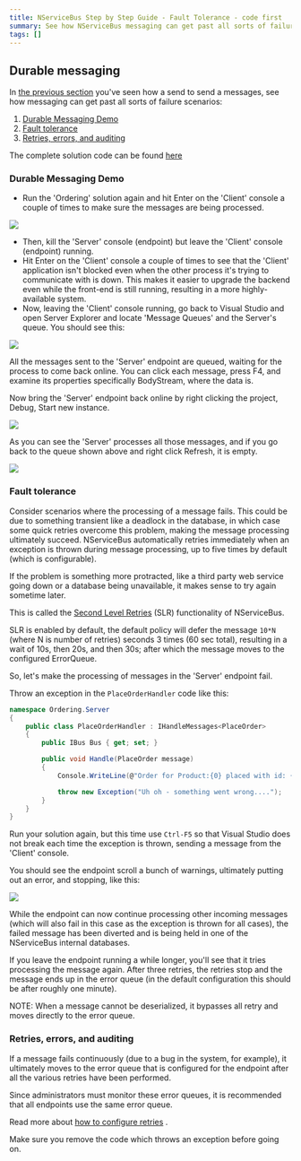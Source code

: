 ```yaml
---
title: NServiceBus Step by Step Guide - Fault Tolerance - code first
summary: See how NServiceBus messaging can get past all sorts of failure scenarios.
tags: []
---
```


## Durable messaging

In [the previous section](NServiceBus-Step-by-Step-Guide.md) you've seen how a send to send a messages, see how messaging can get past all sorts of failure scenarios:

1.  [Durable Messaging Demo](#Durable-Messaging-Demo)
2.  [Fault tolerance](#Fault-tolerance)
3.  [Retries, errors, and auditing](#Retries-errors-and-auditing)

The complete solution code can be found [here](https://github.com/Particular/NServiceBus.Msmq.Samples/tree/master/Documentation/002_OrderingFaultTolerance)

### Durable Messaging Demo

*  Run the 'Ordering' solution again and hit Enter on the 'Client' console a couple of times to make sure the messages are being processed. 
   
![](run_2.png)

* Then, kill the 'Server' console (endpoint) but leave the 'Client' console (endpoint) running.
* Hit Enter on the 'Client' console a couple of times to see that the 'Client' application isn't blocked even when the other process it's trying to communicate with is down. This makes it easier to upgrade the backend even while the front-end is still running, resulting in a more highly-available system.
*  Now, leaving the 'Client' console running, go back to Visual Studio and open Server Explorer and locate 'Message Queues' and the Server's queue. You should see this: 
  
![](001_fault.png)

All the messages sent to the 'Server' endpoint are queued, waiting for the process to come back online. You can click each message, press F4, and examine its properties specifically BodyStream, where the data is.

Now bring the 'Server' endpoint back online by right clicking the project, Debug, Start new instance.

![](002_fault.png)

As you can see the 'Server' processes all those messages, and if you go back to the queue shown above and right click Refresh, it is empty.

![](003_fault.png)

### Fault tolerance

Consider scenarios where the processing of a message fails. This could be due to something transient like a deadlock in the database, in which case some quick retries overcome this problem, making the message processing ultimately succeed. NServiceBus automatically retries immediately when an exception is thrown during message processing, up to five times by default (which is configurable).

If the problem is something more protracted, like a third party web service going down or a database being unavailable, it makes sense to try again sometime later.

This is called the [Second Level Retries](second-level-retries.md) (SLR) functionality of NServiceBus.

SLR is enabled by default, the default policy will defer the message
`10*N` (where N is number of retries) seconds 3 times (60 sec total), resulting in a wait of 10s, then 20s, and then 30s; after which the message moves to the configured ErrorQueue.


So, let's make the processing of messages in the 'Server' endpoint fail.

Throw an exception in the `PlaceOrderHandler` code like this:

```C#
namespace Ordering.Server
{
    public class PlaceOrderHandler : IHandleMessages<PlaceOrder>
    {
        public IBus Bus { get; set; }

        public void Handle(PlaceOrder message)
        {
            Console.WriteLine(@"Order for Product:{0} placed with id: {1}", message.Product, message.Id);

            throw new Exception("Uh oh - something went wrong....");
        }
    }
}
```

Run your solution again, but this time use `Ctrl-F5` so that Visual Studio does not break each time the exception is thrown, sending a message from the 'Client' console.

You should see the endpoint scroll a bunch of warnings, ultimately putting out an error, and stopping, like this:

![](004_fault.png)

While the endpoint can now continue processing other incoming messages (which will also fail in this case as the exception is thrown for all cases), the failed message has been diverted and is being held in one of the NServiceBus internal databases.

If you leave the endpoint running a while longer, you'll see that it tries processing the message again. After three retries, the retries stop and the message ends up in the error queue (in the default configuration this should be after roughly one minute).

NOTE: When a message cannot be deserialized, it bypasses all retry and moves directly to the error queue.

### Retries, errors, and auditing

If a message fails continuously (due to a bug in the system, for example), it ultimately moves to the error queue that is configured for the endpoint after all the various retries have been performed.

Since administrators must monitor these error queues, it is recommended that all endpoints use the same error queue.

Read more about [how to configure retries](second-level-retries.md) .

Make sure you remove the code which throws an exception before going on.



